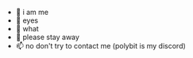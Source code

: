 - 👋 i am me
- 👀 eyes
- 🌱 what
- 💞️ please stay away
- 📫 no don't try to contact me (polybit is my discord)

<!---
Poly2it/Poly2it is a ✨ special ✨ repository because its `README.md` (this file) appears on your GitHub profile.
You can click the Preview link to take a look at your changes. ok
--->
